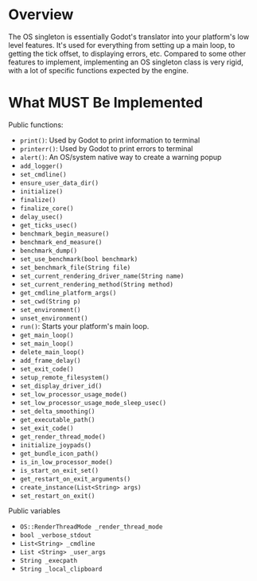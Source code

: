# Overview

The OS singleton is essentially Godot's translator into your platform's low level features. It's used for everything from setting up a main loop, to getting the tick offset, to displaying errors, etc. Compared to some other features to implement, implementing an OS singleton class is very rigid, with a lot of specific functions expected by the engine.

# What MUST Be Implemented
Public functions: 
* `print()`: Used by Godot to print information to terminal
* `printerr()`: Used by Godot to print errors to terminal
* `alert()`: An OS/system native way to create a warning popup
* `add_logger()`
* `set_cmdline()`
* `ensure_user_data_dir()`
* `initialize()`
* `finalize()`
* `finalize_core()`
* `delay_usec()`
* `get_ticks_usec()`
* `benchmark_begin_measure()`
* `benchmark_end_measure()`
* `benchmark_dump()`
* `set_use_benchmark(bool benchmark)`
* `set_benchmark_file(String file)`
* `set_current_rendering_driver_name(String name)`
* `set_current_rendering_method(String method)`
* `get_cmdline_platform_args()`
* `set_cwd(String p)`
* `set_environment()`
* `unset_environment()`
* `run()`: Starts your platform's main loop.
* `get_main_loop()`
* `set_main_loop()`
* `delete_main_loop()`
* `add_frame_delay()`
* `set_exit_code()`
* `setup_remote_filesystem()`
* `set_display_driver_id()`
* `set_low_processor_usage_mode()`
* `set_low_processor_usage_mode_sleep_usec()`
* `set_delta_smoothing()`
* `get_executable_path()`
* `set_exit_code()`
* `get_render_thread_mode()`
* `initialize_joypads()`
* `get_bundle_icon_path()`
* `is_in_low_processor_mode()`
* `is_start_on_exit_set()`
* `get_restart_on_exit_arguments()`
* `create_instance(List<String> args)`
* `set_restart_on_exit()`

Public variables
* `OS::RenderThreadMode _render_thread_mode`
* `bool _verbose_stdout`
* `List<String> _cmdline`
* `List <String> _user_args`
* `String _execpath`
* `String _local_clipboard`
